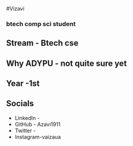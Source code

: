 #Vizavi
### btech comp sci student

## Stream - Btech cse
## Why ADYPU - not quite sure yet 
## Year -1st

## Socials
* LinkedIn - 
* GitHub - Azavi1911
* Twitter - 
* Instagram-vaizaua
